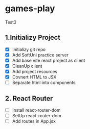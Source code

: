 # games-play
Test3
## 1.Initializy Project
- [x] Initializy git repo
- [x] Add SoftUni practice server
- [x] Add base vite react project as client
- [x] CleanUp client
- [x] Add project resources
- [x] Covnert HTML to JSX
- [ ] Separate html into components
## 2. React Router
- [ ] Install react-router-dom
- [ ] SetUp react-router-dom
- [ ] Add routes in App.jsx